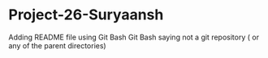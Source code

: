 # Project-26-Suryaansh
Adding README file using Git Bash
Git Bash saying
not a git repository ( or any of the parent directories)
